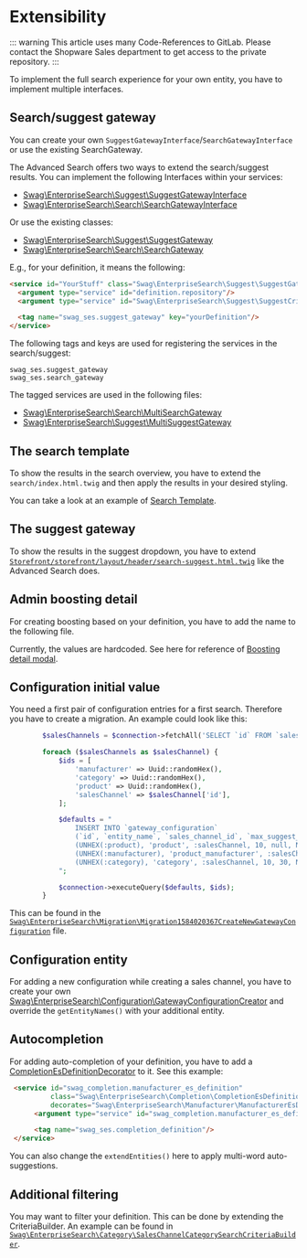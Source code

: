 # Extensibility

<!-- markdown-link-check-disable -->
::: warning
This article uses many Code-References to GitLab. Please contact the Shopware Sales department to get access to the private repository.
:::

To implement the full search experience for your own entity, you have to implement multiple interfaces.

## Search/suggest gateway

You can create your own `SuggestGatewayInterface`/`SearchGatewayInterface` or use the existing SearchGateway.

The Advanced Search offers two ways to extend the search/suggest results. You can implement the following Interfaces within your services:

* [Swag\EnterpriseSearch\Suggest\SuggestGatewayInterface](https://gitlab.com/shopware/shopware/enterprise/swagenterprisesearchplatform/-/blob/release/src/Suggest/SuggestGatewayInterface.php)
* [Swag\EnterpriseSearch\Search\SearchGatewayInterface](https://gitlab.com/shopware/shopware/enterprise/swagenterprisesearchplatform/-/blob/release/src/Search/SearchGatewayInterface.php)

Or use the existing classes:

* [Swag\EnterpriseSearch\Suggest\SuggestGateway](https://gitlab.com/shopware/shopware/enterprise/swagenterprisesearchplatform/-/blob/release/src/Suggest/SuggestGateway.php)
* [Swag\EnterpriseSearch\Search\SearchGateway](https://gitlab.com/shopware/shopware/enterprise/swagenterprisesearchplatform/-/blob/release/src/Search/SearchGateway.php)

E.g., for your definition, it means the following:

```html
<service id="YourStuff" class="Swag\EnterpriseSearch\Suggest\SuggestGateway">
  <argument type="service" id="definition.repository"/>
  <argument type="service" id="Swag\EnterpriseSearch\Suggest\SuggestCriteriaBuilder"/>

  <tag name="swag_ses.suggest_gateway" key="yourDefinition"/>
</service>
```

The following tags and keys are used for registering the services in the search/suggest:

```text
swag_ses.suggest_gateway
swag_ses.search_gateway
```

The tagged services are used in the following files:

* [Swag\EnterpriseSearch\Search\MultiSearchGateway](https://gitlab.com/shopware/shopware/enterprise/swagenterprisesearchplatform/-/blob/release/src/Search/MultiSearchGateway.php)
* [Swag\EnterpriseSearch\Suggest\MultiSuggestGateway](https://gitlab.com/shopware/shopware/enterprise/swagenterprisesearchplatform/-/blob/release/src/Suggest/MultiSuggestGateway.php)

## The search template

To show the results in the search overview, you have to extend the `search/index.html.twig` and then apply the results in your desired styling.

You can take a look at an example of [Search Template](https://gitlab.com/shopware/shopware/enterprise/swagenterprisesearchplatform/-/tree/release/src/Resources/views/storefront/page/search/index.html.twig).

## The suggest gateway

To show the results in the suggest dropdown, you have to extend [`Storefront/storefront/layout/header/search-suggest.html.twig`](https://gitlab.com/shopware/shopware/enterprise/swagenterprisesearchplatform/-/blob/release/src/Resources/views/storefront/layout/header/search-suggest.html.twig) like the Advanced Search does.

## Admin boosting detail

For creating boosting based on your definition, you have to add the name to the following file.

Currently, the values are hardcoded. See here for reference of [Boosting detail modal](https://gitlab.com/shopware/shopware/enterprise/swagenterprisesearchplatform/-/blob/release/src/Resources/app/administration/src/module/swag-enterprise-search/components/swag-enterprise-search-boosting-detail-modal/swag-enterprise-search-boosting-detail-modal.html.twig#L48).

## Configuration initial value

You need a first pair of configuration entries for a first search. Therefore you have to create a migration. An example could look like this:

```php
        $salesChannels = $connection->fetchAll('SELECT `id` FROM `sales_channel`');

        foreach ($salesChannels as $salesChannel) {
            $ids = [
                'manufacturer' => Uuid::randomHex(),
                'category' => Uuid::randomHex(),
                'product' => Uuid::randomHex(),
                'salesChannel' => $salesChannel['id'],
            ];

            $defaults = "
                INSERT INTO `gateway_configuration`
                (`id`, `entity_name`, `sales_channel_id`, `max_suggest_count`, `max_search_count`, `created_at`) VALUES
                (UNHEX(:product), 'product', :salesChannel, 10, null, NOW()),
                (UNHEX(:manufacturer), 'product_manufacturer', :salesChannel, 10, 30, NOW()),
                (UNHEX(:category), 'category', :salesChannel, 10, 30, NOW())
            ";

            $connection->executeQuery($defaults, $ids);
        }
```

This can be found in the [`Swag\EnterpriseSearch\Migration\Migration1584020367CreateNewGatewayConfiguration`](https://gitlab.com/shopware/shopware/enterprise/swagenterprisesearchplatform/-/blob/release/src/Migration/Migration1584020367CreateNewGatewayConfiguration.php) file.

## Configuration entity

For adding a new configuration while creating a sales channel, you have to create your own [Swag\EnterpriseSearch\Configuration\GatewayConfigurationCreator](https://gitlab.com/shopware/shopware/enterprise/swagenterprisesearchplatform/-/blob/release/src/Configuration/GatewayConfigurationCreator.php) and override the `getEntityNames()` with your additional entity.

## Autocompletion

For adding auto-completion of your definition, you have to add a [CompletionEsDefinitionDecorator](https://gitlab.com/shopware/shopware/enterprise/swagenterprisesearchplatform/-/blob/release/src/Completion/CompletionEsDefinitionDecorator.php) to it. See this example:

```html
 <service id="swag_completion.manufacturer_es_definition"
          class="Swag\EnterpriseSearch\Completion\CompletionEsDefinitionDecorator"
          decorates="Swag\EnterpriseSearch\Manufacturer\ManufacturerEsDefinition">
      <argument type="service" id="swag_completion.manufacturer_es_definition.inner"/>

      <tag name="swag_ses.completion_definition"/>
 </service>
```

You can also change the `extendEntities()` here to apply multi-word auto-suggestions.

## Additional filtering

You may want to filter your definition. This can be done by extending the CriteriaBuilder. An example can be found in [`Swag\EnterpriseSearch\Category\SalesChannelCategorySearchCriteriaBuilder`](https://gitlab.com/shopware/shopware/enterprise/swagenterprisesearchplatform/-/blob/release/src/Category/SalesChannelCategorySearchCriteriaBuilder.php).

<!-- markdown-link-check-enable -->
